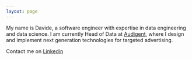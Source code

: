 ```yaml
---
layout: page
---
```


My name is Davide, a software engineer with expertise in data engineering and data science. I am currently Head of Data at [Audigent](https://audigent.com/), where I design and implement next generation technologies for targeted advertising.

Contact me on [Linkedin](https://www.linkedin.com/in/davideanastasia/)